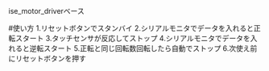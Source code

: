 ise_motor_driverベース

#使い方
1.リセットボタンでスタンバイ
2.シリアルモニタでデータを入れると正転スタート
3.タッチセンサが反応してストップ
4.シリアルモニタでデータを入れると逆転スタート
5.正転と同じ回転数回転したら自動でストップ
6.次使え前にリセットボタンを押す
